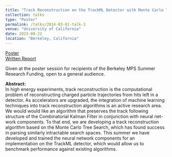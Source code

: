 ```yaml
---
title: "Track Reconstruction on the TrackML Detector with Monte Carlo Tree Search"
collection: talks
type: "Poster"
permalink: /talks/2014-03-01-talk-3
venue: "University of California"
date: 2023-08-22
location: "Berkeley, California"
---
```


[Poster](http://max-zhao0.github.io/files/MaxZhao_MPS.pdf)
\
[Written Report](http://max-zhao0.github.io/files/MPSReport.pdf)

Given at the poster session for recipients of the Berkeley MPS Summer Research Funding, open to a general audience.

**Abstract:**
\
In high energy experiments, track reconstruction is the computational problem of reconstructing charged particle trajectories from hits left in a detector. As accelerators are upgraded, the integration of machine
learning techniques into track reconstruction algorithms is an active research
area. We would would like an algorithm that preserves the track following structure of the Combinatorial Kalman Filter in conjunction with neural net-
work components. To that end, we are developing a track reconstruction algorithm based on the Monte Carlo Tree Search, which has found success in parsing similarly intractable search spaces. This summer we have developed and trained the neural network components for an implementation on the TrackML detector, which would allow us to benchmark performance
against existing algorithms.
